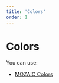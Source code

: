 ```yaml
---
title: 'Colors'
order: 1
---
```


# Colors

You can use:

* [MOZAIC Colors](http://mozaic.adeo.cloud/Foundations/Colors/)
